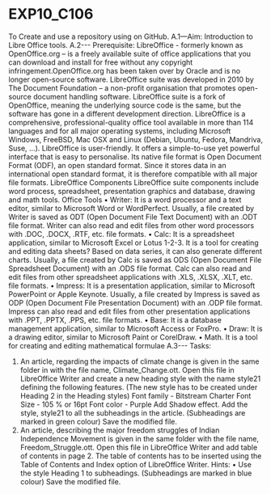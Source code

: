 # EXP10_C106 
To Create and use a repository using on GitHub. 
A.1—Aim: 
Introduction to Libre Office tools.
A.2--- Prerequisite: 
LibreOffice - formerly known as OpenOffice.org – is a freely available suite of office applications that you 
can download and install for free without any copyright infringement.OpenOffice.org has been taken over 
by Oracle and is no longer open-source software. LibreOffice suite was developed in 2010 by The 
Document Foundation – a non-profit organisation that promotes open-source document handling software. 
LibreOffice suite is a fork of OpenOffice, meaning the underlying source code is the same, but the software
has gone in a different development direction. LibreOffice is a comprehensive, professional-quality office 
tool available in more than 114 languages and for all major operating systems, including Microsoft 
Windows, FreeBSD, Mac OSX and Linux (Debian, Ubuntu, Fedora, Mandriva, Suse, ...). LibreOffice is 
user-friendly. It offers a simple-to-use yet powerful interface that is easy to personalise. Its native file format 
is Open Document Format (ODF), an open standard format. Since it stores data in an international open 
standard format, it is therefore compatible with all major file formats.
LibreOffice Components
LibreOffice suite components include word process, spreadsheet, presentation graphics
and database, drawing and math tools.
Office Tools
• Writer: It is a word processor and a text editor, similar to Microsoft Word or
WordPerfect. Usually, a file created by Writer is saved as ODT (Open Document
File Text Document) with an .ODT file format. Writer can also read and edit files
from other word processors with .DOC, .DOCX, .RTF, etc. file formats.
• Calc: It is a spreadsheet application, similar to Microsoft Excel or Lotus 1-2-3. It
is a tool for creating and editing data sheets? Based on data series, it can also
generate different charts. Usually, a file created by Calc is saved as ODS (Open
Document File Spreadsheet Document) with an .ODS file format. Calc can also
read and edit files from other spreadsheet applications with .XLS, .XLSX, .XLT,
etc. file formats.
• Impress: It is a presentation application, similar to Microsoft PowerPoint or Apple
Keynote. Usually, a file created by Impress is saved as ODP (Open Document
File Presentation Document) with an .ODP file format. Impress can also read and
edit files from other presentation applications with .PPT, .PPTX, .PPS, etc. file
formats.
• Base: It is a database management application, similar to Microsoft Access or
FoxPro.
• Draw: It is a drawing editor, similar to Microsoft Paint or CorelDraw.
• Math. It is a tool for creating and editing mathematical formulae
A.3--- Tasks: 
1. An article, regarding the impacts of climate change is given in the same 
folder in with the file name, Climate_Change.ott. Open this file in LibreOffice
Writer and create a new heading style with the name style21 defining the following
features. (The new style has to be created under Heading 2 in the Heading styles)
Font family - Bitstream Charter
Font Size - 105 % or 16pt
Font color - Purple
Add Shadow effect.
Add the style, style21 to all the subheadings in the article. (Subheadings are marked
in green colour)
Save the modified file.
2. An article, describing the major freedom struggles of Indian Independence
Movement is given in the same folder with the file name,
Freedom_Struggle.ott. Open this file in LibreOffice Writer and add table of contents in
page 2. The table of contents has to be inserted using the Table of Contents and
Index option of LibreOffice Writer.
Hints:
• Use the style Heading 1 to subheadings. (Subheadings are marked in blue
colour)
Save the modified file.
